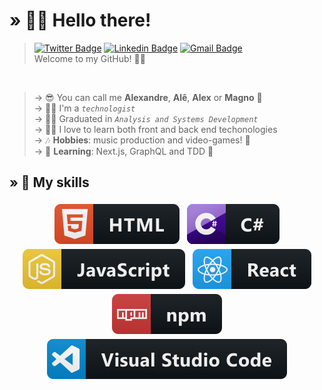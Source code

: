 # » 🙋‍♂️ Hello there!
> [![Twitter Badge](https://img.shields.io/badge/-Magno-1ca0f1?style=flat-square&logo=twitter&logoColor=white&link=https://twitter.com/alexmlf93)](https://twitter.com/alexmlf93)  [![Linkedin Badge](https://img.shields.io/badge/-Alexandre_Ferreira-blue?style=flat-square&logo=Linkedin&logoColor=white&link=https://www.linkedin.com/in/magno193//)](https://www.linkedin.com/in/magno193/) [![Gmail Badge](https://img.shields.io/badge/-alexmlf93@gmail.com-c14438?style=flat-square&logo=Gmail&logoColor=white&link=mailto:alexmlf93@gmail.com)](mailto:alexmlf93@gmail.com)
> <br>Welcome to my GitHub! 🕵️‍♂️
<br>

> → :sunglasses: You can call me **Alexandre**, **Alê**, **Alex** or **Magno** 🌟<br>
> → 👨‍💻 I'm a *`technologist`* <br>
> → 🧑‍🎓 Graduated in *`Analysis and Systems Development`* <br>
> → 🧙‍♂️ I love to learn both front and back end techonologies <br>
> → 🎶 **Hobbies**: music production and video-games! 👾<br>
> → 📖 **Learning**: Next.js, GraphQL and TDD 🎉

## » 💪 My skills
<p align="center">
  <img src="https://raw.githubusercontent.com/8bithemant/8bithemant/master/svg/dev/languages/html.svg" alt="" style="vertical-align:top; margin:4px">
  <img src="https://raw.githubusercontent.com/8bithemant/8bithemant/master/svg/dev/languages/csharp.svg"alt="" style="vertical-align:top; margin:4px">
  <img src="https://raw.githubusercontent.com/8bithemant/8bithemant/master/svg/dev/languages/js.svg" alt="" style="vertical-align:top; margin:4px">
  <img src="https://raw.githubusercontent.com/8bithemant/8bithemant/master/svg/dev/frameworks/react.svg" alt="" style="vertical-align:top; margin:4px">
  <img src="https://raw.githubusercontent.com/8bithemant/8bithemant/master/svg/dev/services/npm.svg" alt="" style="vertical-align:top; margin:4px">
  <img src="https://raw.githubusercontent.com/8bithemant/8bithemant/master/svg/dev/tools/visualstudio_code.svg" alt="" style="vertical-align:top; margin:4px">
</p>
